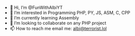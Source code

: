- 👋 Hi, I’m @FunWithAlbiYT
- 👀 I’m interested in Programming PHP, PY, JS, ASM, C, CPP
- 🌱 I’m currently learning Assembly
- 💞️ I’m looking to collaborate on any PHP project
- 📫 How to reach me email me: albi@terrorist.lol
